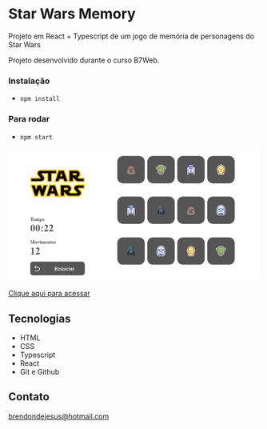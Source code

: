 # Star Wars Memory

Projeto em React + Typescript de um jogo de memória de personagens do Star Wars

Projeto desenvolvido durante o curso B7Web. 

### Instalação
- `npm install`

### Para rodar 
- `npm start`





![preview](./src/assets/StarWarsMemory.png)

[Clique aqui para acessar](https://github.com/BrendondeJesus/StarWarsMemory.git)

## Tecnologias

- HTML
- CSS
- Typescript 
- React
- Git e Github

## Contato

brendondejesus@hotmail.com